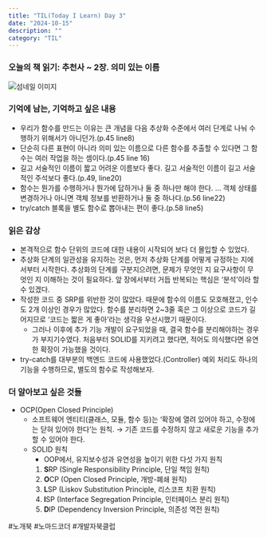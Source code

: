 ```yaml
---
title: "TIL(Today I Learn) Day 3"
date: "2024-10-15"
description: ""
category: "TIL"
---
```


### 오늘의 책 읽기: 추천사 ~ 2장. 의미 있는 이름

![섬네일 이미지](/thumbnail/temp.png)

### 기억에 남는, 기억하고 싶은 내용

-   우리가 함수를 만드는 이유는 큰 개념을 다음 추상화 수준에서 여러 단계로 나눠 수행하기 위해서가 아니던가.(p.45 line8)
-   단순히 다른 표현이 아니라 의미 있는 이름으로 다른 함수를 추출할 수 있다면 그 함수는 여러 작업을 하는 셈이다.(p.45 line 16)
-   길고 서술적인 이름이 짧고 어려운 이름보다 좋다. 길고 서술적인 이름이 길고 서술적인 주석보다 좋다.(p.49, line20)
-   함수는 뭔가를 수행하거나 뭔가에 답하거나 둘 중 하나만 해야 한다. … 객체 상태를 변경하거나 아니면 객체 정보를 반환하거나 둘 중 하나다.(p.56 line22)
-   try/catch 블록을 별도 함수로 뽑아내는 편이 좋다.(p.58 line5)

### 읽은 감상

-   본격적으로 함수 단위의 코드에 대한 내용이 시작되어 보다 더 몰입할 수 있었다.
-   추상화 단계의 일관성을 유지하는 것은, 먼저 추상화 단계를 어떻게 규정하는 지에서부터 시작한다. 추상화의 단계를 구분지으려면, 문제가 무엇인 지 요구사항이 무엇인 지 이해하는 것이 필요하다. 앞 장에서부터 거듭 반복되는 핵심은 ‘분석’이라 할 수 있겠다.
-   작성한 코드 중 SRP를 위반한 것이 많았다. 때문에 함수의 이름도 모호해졌고, 인수도 2개 이상인 경우가 많았다. 함수를 분리하면 2~3줄 혹은 그 이상으로 코드가 길어지므로 ‘코드는 짧은 게 좋아’라는 생각을 우선시했기 때문이다.
    -   그러나 이후에 추가 기능 개발이 요구되었을 때, 결국 함수를 분리해야하는 경우가 부지기수였다. 처음부터 SOLID를 지키려고 했다면, 적어도 의식했다면 유연한 확장이 가능했을 것이다.
-   try-catch를 대부분의 백엔드 코드에 사용했었다.(Controller) 예외 처리도 하나의 기능을 수행하므로, 별도의 함수로 작성해보자.

### 더 알아보고 싶은 것들

-   OCP(Open Closed Principle)
    -   소프트웨어 엔티티(클래스, 모듈, 함수 등)는 ‘확장에 열려 있어야 하고, 수정에는 닫혀 있어야 한다’는 원칙.
        → 기존 코드를 수정하지 않고 새로운 기능을 추가할 수 있어야 한다.
    -   SOLID 원칙
        -   OOP에서, 유지보수성과 유연성을 높이기 위한 다섯 가지 원칙
        1. **S**RP (Single Responsibility Principle, 단일 책임 원칙)
        2. **O**CP (Open Closed Principle, 개방-폐쇄 원칙)
        3. **L**SP (Liskov Substitution Principle, 리스코프 치환 원칙)
        4. **I**SP (Interface Segregation Principle, 인터페이스 분리 원칙)
        5. **D**IP (Dependency Inversion Principle, 의존성 역전 원칙)

#노개북 #노마드코더 #개발자북클럽

